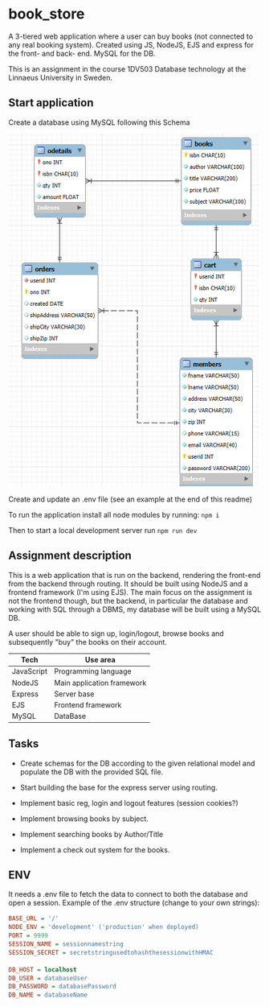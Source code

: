 # book_store
A 3-tiered web application where a user can buy books (not connected to any real booking system). Created using JS, NodeJS, EJS and express for the front- and back- end. MySQL for the DB.

This is an assignment in the course 1DV503 Database technology at the Linnaeus University in Sweden.

## Start application

Create a database using MySQL following this Schema

![schema](image.png)

Create and update an .env file (see an example at the end of this readme)

To run the application install all node modules by running:
`npm i`

Then to start a local development server run
`npm run dev`

## Assignment description

This is a web application that is run on the backend, rendering the front-end from the backend through routing. It should be built using NodeJS and a frontend framework (I'm using EJS). The main focus on the assignment is not the frontend though, but the backend, in particular the database and working with SQL through a DBMS, my database will be built using a MySQL DB.

A user should be able to sign up, login/logout, browse books and subsequently "buy" the books on their account.

| Tech | Use area |
|------|----------|
| JavaScript | Programming language |
| NodeJS | Main application framework |
| Express | Server base |
| EJS | Frontend framework |
| MySQL | DataBase |

## Tasks

- Create schemas for the DB according to the given relational model and populate the DB with the provided SQL file.

- Start building the base for the express server using routing.

- Implement basic reg, login and logout features (session cookies?)

- Implement browsing books by subject.

- Implement searching books by Author/Title

- Implement a check out system for the books.

## ENV

It needs a .env file to fetch the data to connect to both the database and open a session. Example of the .env structure (change to your own strings):

```ini
BASE_URL = '/'
NODE_ENV = 'development' ('production' when deployed)
PORT = 9999
SESSION_NAME = sessionnamestring
SESSION_SECRET = secretstringusedtohashthesessionwithHMAC

DB_HOST = localhost
DB_USER = databaseUser
DB_PASSWORD = databasePassword
DB_NAME = databaseName
```